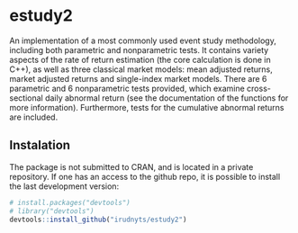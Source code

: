 <!-- README.md is generated from README.Rmd. Please edit that file -->
estudy2
=======

An implementation of a most commonly used event study methodology, including both parametric and nonparametric tests. It contains variety aspects of the rate of return estimation (the core calculation is done in C++), as well as three classical market models: mean adjusted returns, market adjusted returns and single-index market models. There are 6 parametric and 6 nonparametric tests provided, which examine cross-sectional daily abnormal return (see the documentation of the functions for more information). Furthermore, tests for the cumulative abnormal returns are included.

Instalation
-----------

The package is not submitted to CRAN, and is located in a private repository. If one has an access to the github repo, it is possible to install the last development version:

``` r
# install.packages("devtools")
# library("devtools")
devtools::install_github("irudnyts/estudy2")
```
